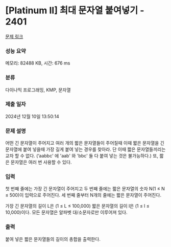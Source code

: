 # [Platinum II] 최대 문자열 붙여넣기 - 2401 

[문제 링크](https://www.acmicpc.net/problem/2401) 

### 성능 요약

메모리: 82488 KB, 시간: 676 ms

### 분류

다이나믹 프로그래밍, KMP, 문자열

### 제출 일자

2024년 12월 10일 13:50:14

### 문제 설명

<p>어떤 긴 문자열이 주어지고 여러 개의 짧은 문자열들이 주어질때 이때 짧은 문자열을 긴 문자열에 붙여 넣을때 가장 길게 붙여 넣는 경우를 찾아라. 단 이때 짧은 문자열들끼리는 교차 할 수 없다. (‘aabbc'  에  'aab' 와 'bbc' 둘 다 붙여 넣는 것은 불가능하다.) 또, 짧은 문자열은 여러 번 사용할 수 있다.</p>

### 입력 

 <p>첫 번째 줄에는 가장 긴 문자열이 주어지고 두 번째 줄에는 짧은 문자열의 숫자 N(1 ≤ N ≤ 500)이 입력으로 주어진다. 세 번째 줄부터 N개의 줄에는 짧은 문자열이 주어진다.</p>

<p>가장 긴 문자열의 길이 L은 (1 ≤ L ≤ 100,000) 짧은 문자열의 길이 l은 (1 ≤ l ≤ 10,000)이다. 모든 문자열은 알파벳 대/소문자로만 이루어져 있다.</p>

### 출력 

 <p>붙여 넣은 짧은 문자열들의 길이의 총합을 출력한다.</p>

